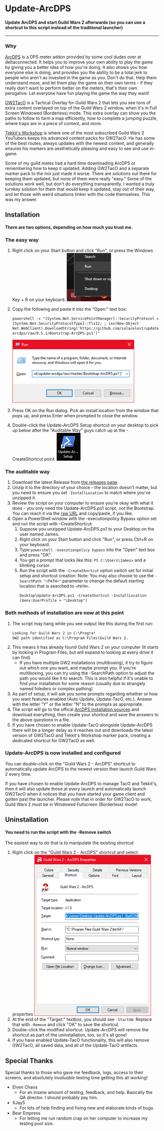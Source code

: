 # Update-ArcDPS
#### Update ArcDPS and start Guild Wars 2 afterwards (so you can use a shortcut to this script instead of the traditional launcher)
---

### Why
[ArcDPS](https://www.deltaconnected.com/arcdps/) is a DPS meter addon provided by some cool dudes over at deltaconnected. It helps you to improve your own ability to play the game by giving you a better idea of how you're doing. It also shows you how everyone else is doing, and provides you the ability to be a total jerk to people who aren't as invested in the game as you. Don't do that. Help them understand more, and let them play the game on their own terms - if they really don't want to perform better on the meters, that's their own perogative. Let everyone have fun playing the game the way they want!

[GW2TacO](http://www.gw2taco.com/) is a Tactical Overlay for Guild Wars 2 that lets you see tons of extra content overlayed on top of the Guild Wars 2 window, when it's in Full Screen Windowed (Borderless) mode. This extra overlay can show you the paths to follow to farm a map efficiently, how to complete a jumping puzzle, where traps are in a piece of content, and more.

[Tekkit's Workshop](http://www.tekkitsworkshop.net/) is where one of the most subscribed Guild Wars 2 YouTubers keeps his advanced content packs for GW2TacO. He has some of the best routes, always updates with the newest content, and generally ensures his markers are aesthetically pleasing and easy to see and use in-game.

Some of my guild mates had a hard time downloading ArcDPS or remembering how to keep it updated. Adding GW2TacO and a separate marker pack to the mix just made it worse. There are solutions out there for keeping them updated, but none of them were really "easy." Some of the solutions work well, but don't do everything transparently. I wanted a truly turnkey solution for them that would keep it updated, stay out of their way, and let those with weird situations tinker with the code themselves. This was my answer.

## Installation
#### There are two options, depending on how much you trust me.

### The easy way
1. Right click on your Start button and click "Run", or press the Windows Key + R on your keyboard.
    ![Right Clicking Run](./docs_run.png)
2. Copy the following and paste it into the "Open:" text box:
    ```
    powershell -c "[System.Net.ServicePointManager]::SecurityProtocol = [System.Net.SecurityProtocolType]::Tls12; ; iex(New-Object Net.WebClient).DownloadString('https://github.com/solacelost/update-arcdps/raw/0.5.1/Bootstrap-ArcDPS.ps1')"
    ````

    ![Run Dialog](./docs_run2.png)
3. Press OK on the Run dialog. Pick an install location from the window that pops up, and press Enter when prompted to close the window.
4. Double-click the Update-ArcDPS Setup shortcut on your desktop to pick up below after the "Auditable Way" guys catch up at the -CreateShortcut point.
    ![Setup Shortcut](./docs_setup_shortcut.png)

### The auditable way
1. Download the latest Release from [the releases page](https://github.com/solacelost/update-arcdps/releases).
1. Unzip it to the directory of your choice - the location doesn't matter, but you need to ensure you set `-InstallLocation` to match where you've unzipped it.
1. Review the script on your computer to ensure you're okay with what it does - you only need the Update-ArcDPS.ps1 script, not the Bootstrap. You can reach it via the [raw URL](https://raw.githubusercontent.com/solacelost/update-arcdps/0.5.1/Update-ArcDPS.ps1) and copy/paste, if you like.
1. Open a PowerShell window with the -executionpolicy Bypass option set and run the script with -CreateShortcut:
    1. Suppose you unzipped Update-ArcDPS.ps1 to your Desktop on the user named James.
    1. Right click on your Start button and click "Run", or press Ctrl+R on your keyboard.
    1. Type `powershell -executionpolicy bypass` into the "Open" text box and press "OK".
    1. You get a prompt that looks like this: `PS C:\Users\James>` and a blinking cursor.
    1. Run the script with the `-CreateShortcut` option switch set for initial setup and shortcut creation:
        Note: You may also choose to use the `-SearchPath "<PATH>"` parameter to change the default starting location that is searched to `<PATH>`.
        ```
        Desktop\Update-ArcDPS.ps1 -CreateShortcut -InstallLocation ($env:UserProfile + "\Desktop")
        ````

### Both methods of installation are now at this point
1. The script may hang while you see output like this during the first run:
    ```
    Looking for Guild Wars 2 in C:\Progra*
    GW2 path identified as C:\Program Files\Guild Wars 2.
    ```
1. This means it has already found Guild Wars 2 on your computer (It starts by looking in Program Files, but will expand to looking at every drive it can find)
    - If you have multiple GW2 installations (multiboxing), it try to figure out which one you want, and maybe prompt you. If you're multiboxing, you can try using the -SearchPath option to adjust the path you would like it to search. This is also helpful if it's unable to find your installation for some reason (usually due to strangely named foleders or complex pathing)
1. As part of setup, it will ask you some prompts regarding whether or how you want features enabled (Auto Update, Update-TacO, etc.). Answer with the letter "Y" or the letter "N" to the prompts as appropriate.
1. The script will go to the offical [ArcDPS installation sources](https://www.deltaconnected.com/arcdps/x64) and download everything, then create your shortcut and save the answers to the above questions in a file.
1. If you have chosen to enable Update-TacO alongside Update-ArcDPS there will be a longer delay as it reaches out and downloads the latest version of GW2TacO and Tekkit's Workshop marker pack, creating a dedicated shortcut for GW2TacO as well.

### Update-ArcDPS is now installed and configured
You can double-click on the "Guild Wars 2 - ArcDPS" shortcut to automatically update ArcDPS to the newest version then launch Guild Wars 2 every time.

If you have chosen to enable Update-ArcDPS to manage TacO and Tekkit's, then it will also update those at every launch and automatically launch GW2TacO when it notices that you have started your game client and gotten past the launcher. Please note that in order for GW2TacO to work, Guild Wars 2 must be in Windowed Fullscreen (Borderless) mode!

## Uninstallation
#### You need to run the script with the -Remove switch
The easiest way to do that is to manipulate the existing shortcut
1. Right click on the "Guild Wars 2 - ArcDPS" shortcut and select properties
    ![Shortcut Properties](./docs_shortcut.png)
1. At the end of the "Target:" textbox, you should see `-StartGW`. Replace that with `-Remove` and click "OK" to save the shortcut.
1. Double-click the modified shortcut. Update-ArcDPS will remove the shortcut as part of the uninstallation, too, so it's all gone!
1. If you have enabled Update-TacO functionality, this will also remove GW2TacO, all saved data, and all of the Update-TacO artifacts.


## Special Thanks
Special thanks to those who gave me feedback, logs, access to their screens, and absolutely _invaluable_ testing time getting this all working!

- Elven Chaos
  - For an insane amount of testing, feedback, and help. Basically the QA director. I should probably pay him.
- XJay5
  - For lots of help finding and fixing new and elaborate kinds of bugs.
- Bear Empress
  - For letting me run random crap on her computer to increase my testing pool size.